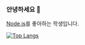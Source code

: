 ### 안녕하세요 👋
[Node.js](https://nodejs.org/en/)를 좋아하는 학생입니다.  


[![Top Langs](https://github-readme-stats.vercel.app/api/top-langs/?username=kangdongmandoo&layout=compact)](https://github.com/kangdongmandoo/github-readme-stats)

